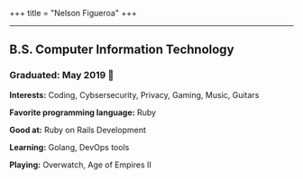 +++
title = "Nelson Figueroa"
+++

---
## B.S. Computer Information Technology
### Graduated: May 2019 :tada:

**Interests:** Coding, Cybsersecurity, Privacy, Gaming, Music, Guitars

**Favorite programming language:** Ruby

**Good at:** Ruby on Rails Development

**Learning:** Golang, DevOps tools

**Playing:** Overwatch, Age of Empires II
